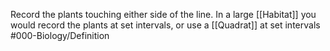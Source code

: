 Record the plants touching either side of the line.
In a large [[Habitat]] you would record the plants at set intervals, or use a [[Quadrat]] at set intervals
#000-Biology/Definition 
